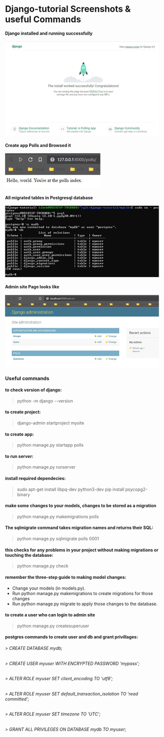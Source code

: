 # Django-tutorial Screenshots & useful Commands
#### Django installed and running successfully
![Django](https://github.com/deesirouss/Django-tutorial/blob/main/mysite/installed%26runnig%20successfully.jpg "installed&runnig successfully")

#### Create app Polls and Browsed it
![Django](https://github.com/deesirouss/Django-tutorial/blob/main/mysite/created%20app%20polls%20running.jpg "created app polls and it is running")

#### All migrated tables in Postgresql database
![Django](https://github.com/deesirouss/Django-tutorial/blob/main/mysite/db-migrated%20tables.jpg "db-migrated tables")

#### Admin site Page looks like
![Django](https://github.com/deesirouss/Django-tutorial/blob/main/mysite/adminsite.jpg "admin site page")

### Useful commands
#### to check version of django:
> python -m django --version

#### to create project:
> django-admin startproject mysite

#### to create app:
> python manage.py startapp polls
 
#### to run server:
> python manage.py runserver

#### install required dependecies:
> sudo apt-get install libpq-dev python3-dev
> pip install psycopg2-binary

#### make some changes to your models, changes to be stored as a migration
> python manage.py makemigrations polls

#### The sqlmigrate command takes migration names and returns their SQL:
> python manage.py sqlmigrate polls 0001

#### this checks for any problems in your project without making migrations or touching the database:
> python manage.py check

#### remember the three-step guide to making model changes:

- Change your models (in models.py).
- Run python manage.py makemigrations to create migrations for those changes
- Run python manage.py migrate to apply those changes to the database.

#### to create a user who can login to admin site
> python manage.py createsuperuser

#### postgres commands to create user and db and grant privillages:
###### > CREATE DATABASE mydb;
###### > CREATE USER myuser WITH ENCRYPTED PASSWORD 'mypass';
###### > ALTER ROLE myuser SET client_encoding TO 'utf8';
###### > ALTER ROLE myuser SET default_transaction_isolation TO 'read committed';
###### > ALTER ROLE myuser SET timezone TO 'UTC';
###### > GRANT ALL PRIVILEGES ON DATABASE mydb TO myuser;
